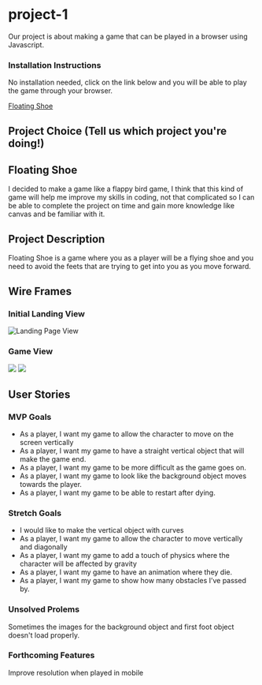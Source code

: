 # project-1
Our project is about making a game that can be played in a browser using Javascript.

### Installation Instructions
<p>No installation needed, click on the link below and you will be able to play the game through your browser.</p>
<a href="https://bernard-calma.github.io/project-1/">Floating Shoe</a>


## Project Choice (Tell us which project you're doing!)
<h2>Floating Shoe</h2>
<p>I decided to make a game like a flappy bird game, I think that this kind of game will help me improve my skills in coding, not that complicated so I can be able to complete the project on time and gain more knowledge like canvas and be familiar with it.</p>

## Project Description
Floating Shoe is a game where you as a player will be a flying shoe and you need to avoid the feets that are trying to get into you as you move forward.


## Wire Frames
<h3>Initial Landing View</h3>
<img src="https://media.git.generalassemb.ly/user/43518/files/a6550c7a-cdfd-48b6-914b-f3025f73ec89" alt="Landing Page View"/>
<h3>Game View</h3>
<img src="https://media.git.generalassemb.ly/user/43518/files/0ef3acc9-fdb4-4793-b24b-36f36a4f5218"/>
<img src="https://media.git.generalassemb.ly/user/43518/files/e2738887-173b-4ad0-9dab-1302bd851888"/>

## User Stories

### MVP Goals
<ul>
  <li>As a player, I want my game to allow the character to move on the screen vertically</li>
  <li>As a player, I want my game to have a straight vertical object that will make the game end.</li>
  <li>As a player, I want my game to be more difficult as the game goes on.</li>
  <li>As a player, I want my game to look like the background object moves towards the player.</li>
  <li>As a player, I want my game to be able to restart after dying.</li>
</ul>
  
### Stretch Goals
<ul>
  <li>I would like to make the vertical object with curves</li>
  <li>As a player, I want my game to allow the character to move vertically and diagonally</li>
  <li>As a player, I want my game to add a touch of physics where the character will be affected by gravity</li>
  <li>As a player, I want my game to have an animation where they die.</li>
  <li>As a player, I want my game to show how many obstacles I’ve passed by.</li>
</ul>

### Unsolved Prolems
<p>Sometimes the images for the background object and first foot object doesn't load properly. </p>

### Forthcoming Features
<p>Improve resolution when played in mobile</p>
